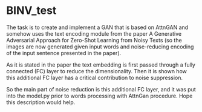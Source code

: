 # BINV_test

The task is to create and implement a GAN that is based on AttnGAN and somehow uses the text encoding module from the paper A Generative Adversarial Approach for Zero-Shot Learning from Noisy Texts (so the images are now generated given input words and noise-reducing encoding of the input sentence presented in the paper).

As it is stated in the paper the text embedding is first passed through a fully connected (FC) layer to reduce the dimensionality. Then it is shown how this additional FC layer has a critical contribution to noise suppression. 

So the main part of noise reduction is this additional FC layer, and it was put into the model.py prior to words processing with AttnGan procedure. Hope this description would help.
